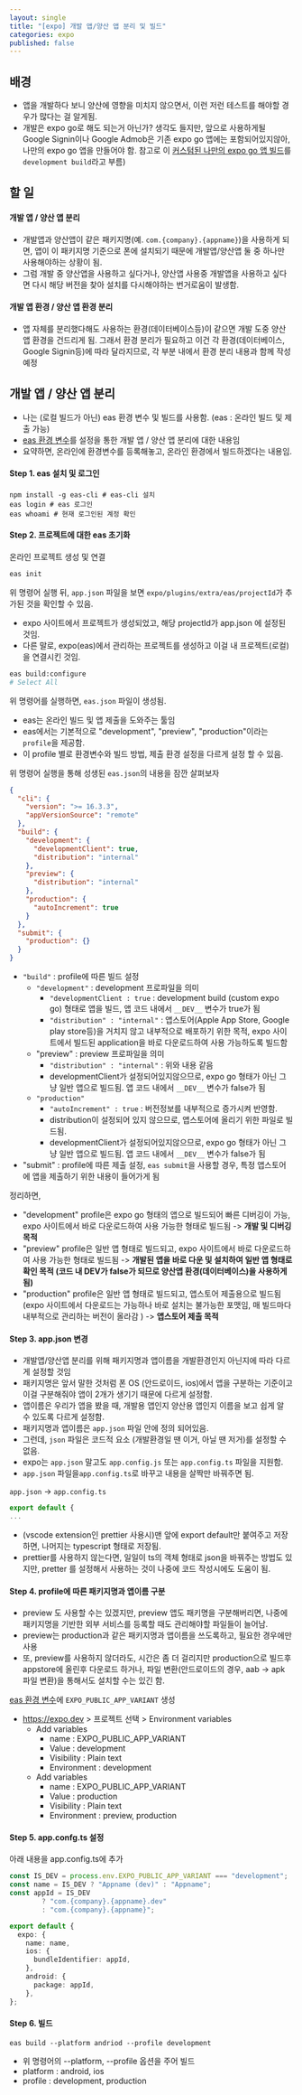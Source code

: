 ```yaml
---
layout: single
title: "[expo] 개발 앱/양산 앱 분리 및 빌드"
categories: expo
published: false
---
```


## 배경

- 앱을 개발하다 보니 양산에 영향을 미치지 않으면서, 이런 저런 테스트를 해야할 경우가 많다는 걸 알게됨.
- 개발은 expo go로 해도 되는거 아닌가? 생각도 들지만, 앞으로 사용하게될 Google Signin이나 Google Admob은 기존 expo go 앱에는 포함되어있지않아, 나만의 expo go 앱을 만들어야 함. 참고로 이 [커스텀된 나만의 expo go 앱 빌드](https://velog.io/@gyukyue/expo-development-build)를 `development build`라고 부름)

## 할 일

#### 개발 앱 / 양산 앱 분리

- 개발앱과 양산앱이 같은 패키지명(예. `com.{company}.{appname}`)을 사용하게 되면, 앱이 이 패키지명 기준으로 폰에 설치되기 때문에 개발앱/양산앱 둘 중 하나만 사용해야하는 상황이 됨.
- 그럼 개발 중 양산앱을 사용하고 싶다거나, 양산앱 사용중 개발앱을 사용하고 싶다면 다시 해당 버전을 찾아 설치를 다시해야하는 번거로움이 발생함.

#### 개발 앱 환경 / 양산 앱 환경 분리

- 앱 자체를 분리했다해도 사용하는 환경(데이터베이스등)이 같으면 개발 도중 양산 앱 환경을 건드리게 됨. 그래서 환경 분리가 필요하고 이건 각 환경(데이터베이스, Google Signin등)에 따라 달라지므로, 각 부분 내에서 환경 분리 내용과 함께 작성 예정

## 개발 앱 / 양산 앱 분리

- 나는 (로컬 빌드가 아닌) eas 환경 변수 및 빌드를 사용함. (eas : 온라인 빌드 및 제출 가능)
- [eas 환경 변수](https://velog.io/@gyukyue/expo-eas-%ED%99%98%EA%B2%BD%EB%B3%80%EC%88%98)를 설정을 통한 개발 앱 / 양산 앱 분리에 대한 내용임
- 요약하면, 온라인에 환경변수를 등록해놓고, 온라인 환경에서 빌드하겠다는 내용임.

#### Step 1. eas 설치 및 로그인

```
npm install -g eas-cli # eas-cli 설치
eas login # eas 로그인
eas whoami # 현재 로그인된 계정 확인
```

#### Step 2. 프로젝트에 대한 eas 초기화

온라인 프로젝트 생성 및 연결

```bash
eas init
```

위 명령어 실행 뒤, `app.json` 파일을 보면 `expo/plugins/extra/eas/projectId`가 추가된 것을 확인할 수 있음.

- expo 사이트에서 프로젝트가 생성되었고, 해당 projectId가 app.json 에 설정된 것임.
- 다른 말로, expo(eas)에서 관리하는 프로젝트를 생성하고 이걸 내 프로젝트(로컬)을 연결시킨 것임.

```bash
eas build:configure
# Select All
```

위 명령어를 실행하면, `eas.json` 파일이 생성됨.

- eas는 온라인 빌드 및 앱 제출을 도와주는 툴임
- eas에서는 기본적으로 "development", "preview", "production"이라는 `profile`을 제공함.
- 이 profile 별로 환경변수와 빌드 방법, 제출 환경 설정을 다르게 설정 할 수 있음.

위 명령어 실행을 통해 성생된 `eas.json`의 내용을 잠깐 살펴보자

```json
{
  "cli": {
    "version": ">= 16.3.3",
    "appVersionSource": "remote"
  },
  "build": {
    "development": {
      "developmentClient": true,
      "distribution": "internal"
    },
    "preview": {
      "distribution": "internal"
    },
    "production": {
      "autoIncrement": true
    }
  },
  "submit": {
    "production": {}
  }
}
```

- `"build"` : profile에 따른 빌드 설정
  - `"development"` : development 프로파일을 의미
    - `"developmentClient : true` : development build (custom expo go) 형태로 앱을 빌드, 앱 코드 내에서 `__DEV__` 변수가 true가 됨
    - `"distribution" : "internal"` : 앱스토어(Apple App Store, Google play store등)을 거치지 않고 내부적으로 배포하기 위한 목적, expo 사이트에서 빌드된 application을 바로 다운로드하여 사용 가능하도록 빌드함
  - "preview" : preview 프로파일을 의미
    - `"distribution" : "internal"` : 위와 내용 같음
    - developmentClient가 설정되어있지않으므로, expo go 형태가 아닌 그냥 일반 앱으로 빌드됨. 앱 코드 내에서 `__DEV__` 변수가 false가 됨
  - `"production"`
    - `"autoIncrement" : true` : 버전정보를 내부적으로 증가시켜 반영함.
    - distribution이 설정되어 있지 않으므로, 앱스토어에 올리기 위한 파일로 빌드됨.
    - developmentClient가 설정되어있지않으므로, expo go 형태가 아닌 그냥 일반 앱으로 빌드됨. 앱 코드 내에서 `__DEV__` 변수가 false가 됨
- "submit" : profile에 따른 제출 설정, `eas submit`을 사용할 경우, 특정 앱스토어에 앱을 제출하기 위한 내용이 들어가게 됨

정리하면,

- "development" profile은 expo go 형태의 앱으로 빌드되어 빠른 디버깅이 가능, expo 사이트에서 바로 다운로드하여 사용 가능한 형태로 빌드됨 -> **개발 및 디버깅 목적**
- "preview" profile은 일반 앱 형태로 빌드되고, expo 사이트에서 바로 다운로드하여 사용 가능한 형태로 빌드됨 -> **개발된 앱을 바로 다운 및 설치하여 일반 앱 형태로 확인 목적 (코드 내 **DEV**가 false가 되므로 양산앱 환경(데이터베이스)을 사용하게 됨)**
- "production" profile은 일반 앱 형태로 빌드되고, 앱스토어 제출용으로 빌드됨(expo 사이트에서 다운로드는 가능하나 바로 설치는 불가능한 포맷임, 매 빌드마다 내부적으로 관리하는 버전이 올라감 ) -> **앱스토어 제출 목적**

#### Step 3. app.json 변경

- 개발앱/양산앱 분리를 위해 패키지명과 앱이름을 개발환경인지 아닌지에 따라 다르게 설정할 것임
- 패키지명은 앞서 말한 것처럼 폰 OS (안드로이드, ios)에서 앱을 구분하는 기준이고 이걸 구분해줘야 앱이 2개가 생기기 때문에 다르게 설정함.
- 앱이름은 우리가 앱을 봤을 때, 개발용 앱인지 양산용 앱인지 이름을 보고 쉽게 알 수 있도록 다르게 설정함.
- 패키지명과 앱이름은 `app.json` 파일 안에 정의 되어있음.
- 그런데, `json` 파일은 코드적 요소 (개발환경일 땐 이거, 아닐 땐 저거)를 설정할 수 없음.
- expo는 `app.json` 말고도 `app.config.js` 또는 `app.config.ts` 파일을 지원함.
- `app.json` 파일을`app.config.ts`로 바꾸고 내용을 살짝만 바꿔주면 됨.

`app.json` -> `app.config.ts`

```ts
export default {
...
```

- (vscode extension인 prettier 사용시)맨 앞에 export default만 붙여주고 저장하면, 나머지는 typescript 형태로 저장됨.
- prettier를 사용하지 않는다면, 일일이 ts의 객체 형태로 json을 바꿔주는 방법도 있지만, pretter 를 설정해서 사용하는 것이 나중에 코드 작성시에도 도움이 됨.

#### Step 4. profile에 따른 패키지명과 앱이름 구분

- preview 도 사용할 수는 있겠지만, preview 앱도 패키명을 구분해버리면, 나중에 패키지명을 기반한 외부 서비스를 등록할 때도 관리해야할 파일들이 늘어남.
- preview는 production과 같은 패키지명과 앱이름을 쓰도록하고, 필요한 경우에만 사용
- 또, preview를 사용하지 않더라도, 시간은 좀 더 걸리지만 production으로 빌드후 appstore에 올린후 다운로드 하거나, 파일 변환(안드로이드의 경우, aab -> apk 파일 변환)을 통해서도 설치할 수는 있긴 함.

[eas 환경 변수](https://velog.io/@gyukyue/expo-eas-%ED%99%98%EA%B2%BD%EB%B3%80%EC%88%98)에 `EXPO_PUBLIC_APP_VARIANT` 생성

- https://expo.dev > 프로젝트 선택 > Environment variables
  - Add variables
    - name : EXPO_PUBLIC_APP_VARIANT
    - Value : development
    - Visibility : Plain text
    - Environment : development
  - Add variables
    - name : EXPO_PUBLIC_APP_VARIANT
    - Value : production
    - Visibility : Plain text
    - Environment : preview, production

#### Step 5. app.confg.ts 설정

아래 내용을 app.config.ts에 추가

```ts
const IS_DEV = process.env.EXPO_PUBLIC_APP_VARIANT === "development";
const name = IS_DEV ? "Appname (dev)" : "Appname";
const appId = IS_DEV
        ? "com.{company}.{appname}.dev"
        : "com.{company}.{appname}";

export default {
  expo: {
    name: name,
    ios: {
      bundleIdentifier: appId,
    },
    android: {
      package: appId,
    },
};
```

#### Step 6. 빌드

```
eas build --platform andriod --profile development
```

- 위 명령어의 --platform, --profile 옵션을 주어 빌드
- platform : android, ios
- profile : development, production
